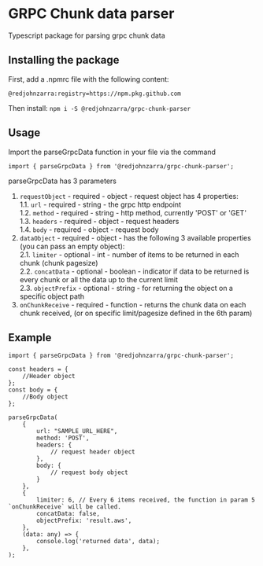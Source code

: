 # GRPC Chunk data parser

Typescript package for parsing grpc chunk data

## Installing the package

First, add a .npmrc file with the following content:

```
@redjohnzarra:registry=https://npm.pkg.github.com
```

Then install:
`npm i -S @redjohnzarra/grpc-chunk-parser`

## Usage

Import the parseGrpcData function in your file via the command

```
import { parseGrpcData } from '@redjohnzarra/grpc-chunk-parser';
```

parseGrpcData has 3 parameters

1. `requestObject` - required - object - request object has 4 properties:  
   1.1. `url` - required - string - the grpc http endpoint  
   1.2. `method` - required - string - http method, currently 'POST' or 'GET'  
   1.3. `headers` - required - object - request headers  
   1.4. `body` - required - object - request body
2. `dataObject` - required - object - has the following 3 available properties (you can pass an empty object):  
   2.1. `limiter` - optional - int - number of items to be returned in each chunk (chunk pagesize)  
   2.2. `concatData` - optional - boolean - indicator if data to be returned is every chunk or all the data up to the current limit  
   2.3. `objectPrefix` - optional - string - for returning the object on a specific object path
3. `onChunkReceive` - required - function - returns the chunk data on each chunk received, (or on specific limit/pagesize defined in the 6th param)

## Example

```
import { parseGrpcData } from '@redjohnzarra/grpc-chunk-parser';

const headers = {
    //Header object
};
const body = {
    //Body object
};

parseGrpcData(
    {
        url: "SAMPLE_URL_HERE",
        method: 'POST',
        headers: {
            // request header object
        },
        body: {
            // request body object
        }
    },
    {
        limiter: 6, // Every 6 items received, the function in param 5 `onChunkReceive` will be called.
        concatData: false,
        objectPrefix: 'result.aws',
    },
    (data: any) => {
        console.log('returned data', data);
    },
);
```
